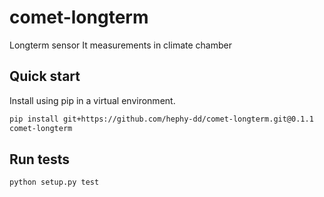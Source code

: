 # comet-longterm

Longterm sensor It measurements in climate chamber

## Quick start

Install using pip in a virtual environment.

```bash
pip install git+https://github.com/hephy-dd/comet-longterm.git@0.1.1
comet-longterm
```

## Run tests

```bash
python setup.py test
```
